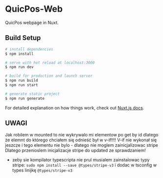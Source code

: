 # QuicPos-Web
QuicPos webpage in Nuxt.

## Build Setup

```bash
# install dependencies
$ npm install

# serve with hot reload at localhost:3000
$ npm run dev

# build for production and launch server
$ npm run build
$ npm run start

# generate static project
$ npm run generate
```

For detailed explanation on how things work, check out [Nuxt.js docs](https://nuxtjs.org).

## UWAGI
Jak robilem w mounted to nie wykrywalo mi elementow po get by id dlatego że elemnt do którego chciałem się odnieść był w v-if!!!!  V-if nie wykonał się jeszcze i tego elementu nie bylo - dlatego nie moglem zainicjalizowac stripe<br>
Dlatego przenioslem inicjalizacje stripe do updated ze sprawdzaniem!
* zeby sie kompilator typescripta nie prul musialem zainstalowac typy stripe: <code>sudo npm install --save @types/stripe-v3</code> i dodac w tsconfig w types linijkę <code>@types/stripe-v3</code>
